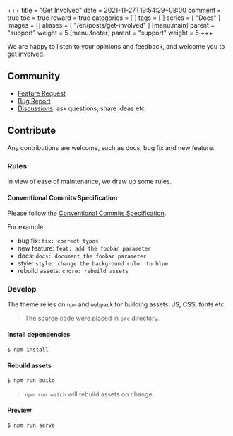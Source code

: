 +++
title = "Get Involved"
date = 2021-11-27T19:54:29+08:00
comment = true
toc = true
reward = true
categories = [
]
tags = [
]
series = [
  "Docs"
]
images = []
aliases = [
  "/en/posts/get-involved"
]
[menu.main]
  parent = "support"
  weight = 5
[menu.footer]
  parent = "support"
  weight = 5
+++

We are happy to listen to your opinions and feedback, and welcome you to get involved.

<!--more-->

## Community

- [Feature Request](https://github.com/razonyang/hugo-theme-bootstrap/issues/new?template=feature_request.md)
- [Bug Report](https://github.com/razonyang/hugo-theme-bootstrap/issues/new?template=bug_report.md)
- [Discussions](https://github.com/razonyang/hugo-theme-bootstrap/discussions): ask questions, share ideas etc.

## Contribute

Any contributions are welcome, such as docs, bug fix and new feature.

### Rules

In view of ease of maintenance, we draw up some rules.

#### Conventional Commits Specification

Please follow the [Conventional Commits Specification](https://www.conventionalcommits.org/en/v1.0.0/).

For example:

- bug fix: `fix: correct typos`
- new feature: `feat: add the foobar parameter`
- docs: `docs: document the foobar parameter`
- style: `style: change the background color to blue`
- rebuild assets: `chore: rebuild assets`

### Develop

The theme relies on `npm` and `webpack` for building assets: JS, CSS, fonts etc.

> The source code were placed in `src` directory.

#### Install dependencies

```bash
$ npm install
```

#### Rebuild assets

```bash
$ npm run build
```

> `npm run watch` will rebuild assets on change.

#### Preview

```bash
$ npm run serve
```
